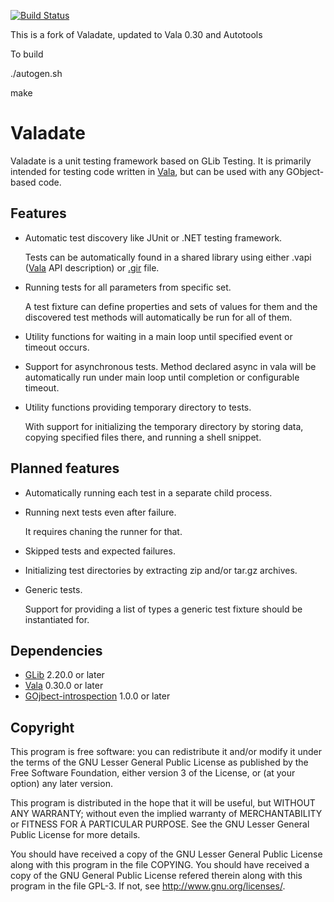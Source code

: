 [![Build Status](http://jenkins.valadate.org:8080/buildStatus/icon?job=Valadate)](http://jenkins.valadate.org:8080/job/Valadate/)

This is a fork of Valadate, updated to Vala 0.30 and Autotools

To build

./autogen.sh

make



Valadate
========

Valadate is a unit testing framework based on GLib Testing. It is primarily
intended for testing code written in [Vala][vala], but can be used with any
GObject-based code.

Features
--------

  * Automatic test discovery like JUnit or .NET testing framework.

    Tests can be automatically found in a shared library using either
    .vapi ([Vala][vala] API description) or [.gir][gir] file.

  * Running tests for all parameters from specific set.

    A test fixture can define properties and sets of values for them and the
    discovered test methods will automatically be run for all of them.

  * Utility functions for waiting in a main loop until specified event or
    timeout occurs.

  * Support for asynchronous tests. Method declared async in vala will be
    automatically run under main loop until completion or configurable
    timeout.

  * Utility functions providing temporary directory to tests.

    With support for initializing the temporary directory by storing data,
    copying specified files there, and running a shell snippet.

Planned features
----------------

  * Automatically running each test in a separate child process.

  * Running next tests even after failure.

    It requires chaning the runner for that.

  * Skipped tests and expected failures.

  * Initializing test directories by extracting zip and/or tar.gz
    archives.

  * Generic tests.

    Support for providing a list of types a generic test fixture should be
    instantiated for. 

Dependencies
------------

  * [GLib][glib] 2.20.0 or later
  * [Vala][vala] 0.30.0 or later
  * [GOjbect-introspection][gir] 1.0.0 or later

Copyright
---------

This program is free software: you can redistribute it and/or modify
it under the terms of the GNU Lesser General Public License as published
by the Free Software Foundation, either version 3 of the License, or (at
your option) any later version.

This program is distributed in the hope that it will be useful,
but WITHOUT ANY WARRANTY; without even the implied warranty of
MERCHANTABILITY or FITNESS FOR A PARTICULAR PURPOSE.  See the
GNU Lesser General Public License for more details.

You should have received a copy of the GNU Lesser General Public License
along with this program in the file COPYING.  You should have received
a copy of the GNU General Public License refered therein along with this
program in the file GPL-3.  If not, see <http://www.gnu.org/licenses/>.

[vala]: http://live.gnome.org/Vala
[gir]: http://live.gnome.org/GObjectIntrospection
[glib]: http://www.gtk.org/ (The GTK+ Project)
